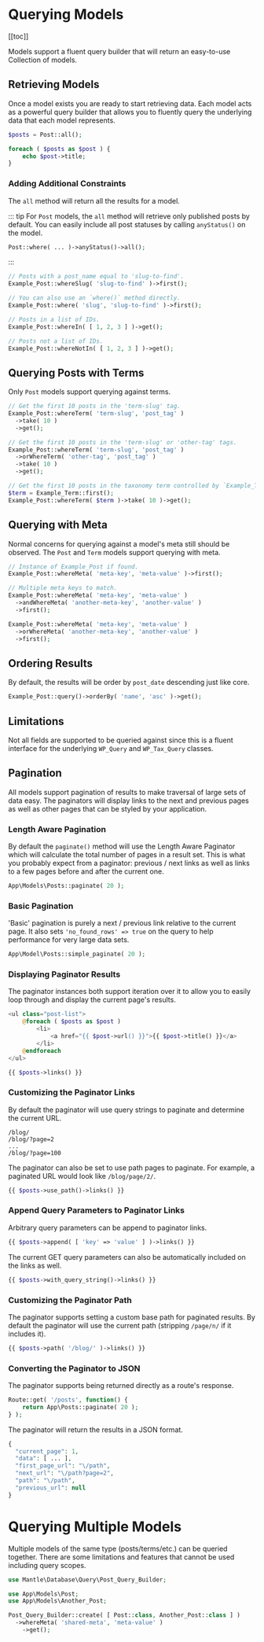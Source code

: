 # Querying Models

[[toc]]

Models support a fluent query builder that will return an easy-to-use Collection
of models.

## Retrieving Models

Once a model exists you are ready to start retrieving data. Each model acts as a
powerful query builder that allows you to fluently query the underlying data
that each model represents.

```php
$posts = Post::all();

foreach ( $posts as $post ) {
	echo $post->title;
}
```

### Adding Additional Constraints
The `all` method will return all the results for a model.

::: tip
For `Post` models, the `all` method will retrieve only published posts by default. You
can easily include all post statuses by calling `anyStatus()` on the model.

```php
Post::where( ... )->anyStatus()->all();
```

:::

```php
// Posts with a post_name equal to 'slug-to-find'.
Example_Post::whereSlug( 'slug-to-find' )->first();

// You can also use an `where()` method directly.
Example_Post::where( 'slug', 'slug-to-find' )->first();

// Posts in a list of IDs.
Example_Post::whereIn( [ 1, 2, 3 ] )->get();

// Posts not a list of IDs.
Example_Post::whereNotIn( [ 1, 2, 3 ] )->get();
```

## Querying Posts with Terms
Only `Post` models support querying against terms.

```php
// Get the first 10 posts in the 'term-slug' tag.
Example_Post::whereTerm( 'term-slug', 'post_tag' )
  ->take( 10 )
  ->get();

// Get the first 10 posts in the 'term-slug' or 'other-tag' tags.
Example_Post::whereTerm( 'term-slug', 'post_tag' )
  ->orWhereTerm( 'other-tag', 'post_tag' )
  ->take( 10 )
  ->get();

// Get the first 10 posts in the taxonomy term controlled by `Example_Term`.
$term = Example_Term::first();
Example_Post::whereTerm( $term )->take( 10 )->get();
```

## Querying with Meta
Normal concerns for querying against a model's meta still should be observed.
The `Post` and `Term` models support querying with meta.

```php
// Instance of Example_Post if found.
Example_Post::whereMeta( 'meta-key', 'meta-value' )->first();

// Multiple meta keys to match.
Example_Post::whereMeta( 'meta-key', 'meta-value' )
  ->andWhereMeta( 'another-meta-key', 'another-value' )
  ->first();

Example_Post::whereMeta( 'meta-key', 'meta-value' )
  ->orWhereMeta( 'another-meta-key', 'another-value' )
  ->first();
```

## Ordering Results
By default, the results will be order by `post_date` descending just like core.

```php
Example_Post::query()->orderBy( 'name', 'asc' )->get();
```

## Limitations
Not all fields are supported to be queried against since this is a fluent
interface for the underlying `WP_Query` and `WP_Tax_Query` classes.

## Pagination

All models support pagination of results to make traversal of large sets of data
easy. The paginators will display links to the next and previous pages as well
as other pages that can be styled by your application.

### Length Aware Pagination

By default the `paginate()` method will use the Length Aware Paginator which
will calculate the total number of pages in a result set. This is what you
probably expect from a paginator: previous / next links as well as links to a
few pages before and after the current one.

```php
App\Models\Posts::paginate( 20 );
```

### Basic Pagination

'Basic' pagination is purely a next / previous link relative to the current
page. It also sets `'no_found_rows' => true` on the query to help performance for very
large data sets.

```php
App\Model\Posts::simple_paginate( 20 );
```

### Displaying Paginator Results

The paginator instances both support iteration over it to allow you to easily
loop through and display the current page's results.

```php
<ul class="post-list">
	@foreach ( $posts as $post )
		<li>
			<a href="{{ $post->url() }}">{{ $post->title() }}</a>
		</li>
	@endforeach
</ul>

{{ $posts->links() }}
```

### Customizing the Paginator Links

By default the paginator will use query strings to paginate and determine the
current URL.

```
/blog/
/blog/?page=2
...
/blog/?page=100
```

The paginator can also be set to use path pages to paginate. For example, a
paginated URL would look like `/blog/page/2/`.

```php
{{ $posts->use_path()->links() }}
```

### Append Query Parameters to Paginator Links

Arbitrary query parameters can be append to paginator links.

```php
{{ $posts->append( [ 'key' => 'value' ] )->links() }}
```

The current GET query parameters can also be automatically included on the links
as well.

```php
{{ $posts->with_query_string()->links() }}
```

### Customizing the Paginator Path

The paginator supports setting a custom base path for paginated results. By
default the paginator will use the current path (stripping `/page/n/` if it
includes it).

```php
{{ $posts->path( '/blog/' )->links() }}
```

### Converting the Paginator to JSON

The paginator supports being returned directly as a route's response.

```php
Route::get( '/posts', function() {
	return App\Posts::paginate( 20 );
} );
```

The paginator will return the results in a JSON format.

```php
{
  "current_page": 1,
  "data": [ ... ],
  "first_page_url": "\/path",
  "next_url": "\/path?page=2",
  "path": "\/path",
  "previous_url": null
}
```

# Querying Multiple Models
Multiple models of the same type (posts/terms/etc.) can be queried together.
There are some limitations and features that cannot be used including query
scopes.

```php
use Mantle\Database\Query\Post_Query_Builder;

use App\Models\Post;
use App\Models\Another_Post;

Post_Query_Builder::create( [ Post::class, Another_Post::class ] )
  ->whereMeta( 'shared-meta', 'meta-value' )
	->get();
```
